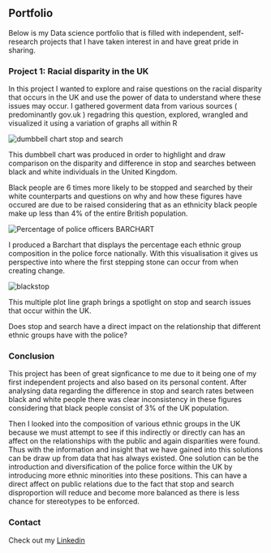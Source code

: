 
##  Portfolio

Below is my Data science portfolio that is filled with independent, self-research projects that I have taken interest in and have great pride in sharing.


### Project 1: Racial disparity in the UK

In this project I wanted to explore and raise questions on the racial disparity that occurs in the UK and use the power of data to understand where these issues may occur.
I gathered goverment data from various sources ( predominantly gov.uk ) regadring this question, explored, wrangled and visualized it using a variation of graphs all within R



![dumbbell chart stop and search](https://user-images.githubusercontent.com/86885590/124397397-773e1900-dd07-11eb-8e94-91a38e9faca0.png)

This dumbbell chart was produced in order to highlight and draw comparison on the disparity and difference in stop and searches between black and white individuals in the United Kingdom. 

Black people are 6 times more likely to be stopped and searched by their white counterparts and questions on why and how these figures have occured are due to be raised considering that as an ethnicity black people make up less than 4% of the entire British population.

![Percentage of police officers BARCHART](https://user-images.githubusercontent.com/86885590/124397584-a43efb80-dd08-11eb-8001-b9ab49c38934.png)

I produced a Barchart that displays the percentage each ethnic group composition in the police force nationally. With this visualisation it gives us perspective into where the first stepping stone can occur from when creating change.

![blackstop](https://user-images.githubusercontent.com/86885590/124397595-af922700-dd08-11eb-9b19-d5d4713f5db3.png)

This multiple plot line graph brings a spotlight on stop and search issues that occur within the UK. 

Does stop and search have a direct impact on the relationship that different ethnic groups have with the police?



### Conclusion

This project has been of great signficance to me due to it being one of my first independent projects and also based on its personal content. After analysing data regarding the difference in stop and search rates between black and white people there was clear inconsistency in these figures considering that black people consist of 3% of the UK population.

Then I looked into the composition of various ethnic groups in the UK because we must attempt to see if this indirectly or directly can has an affect on the relationships with the public and again disparities were found. Thus with the information and insight that we have gained into this solutions can be draw up from data that has always existed. One solution can be the introduction and diversification of the police force within the UK by introducing more ethnic minorities into these positions. This can have a direct affect on public relations due to the fact that stop and search disproportion will reduce and become more balanced as there is less chance for stereotypes to be enforced.  




### Contact

 Check out my [Linkedin](https://www.linkedin.com/in/wale-fagbamila) 
